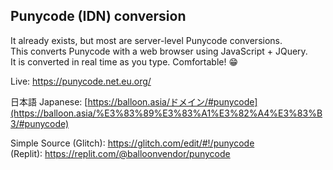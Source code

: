 ## Punycode (IDN) conversion

It already exists, but most are server-level Punycode conversions.\
This converts Punycode with a web browser using JavaScript + JQuery.\
It is converted in real time as you type. Comfortable! 😁

Live: <https://punycode.net.eu.org/>

日本語 Japanese: [https://balloon.asia/ドメイン/#punycode](https://balloon.asia/%E3%83%89%E3%83%A1%E3%82%A4%E3%83%B3/#punycode)

Simple Source
(Glitch): <https://glitch.com/edit/#!/punycode>\
(Replit): <https://replit.com/@balloonvendor/punycode>

